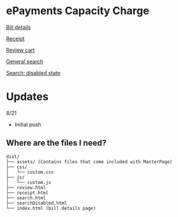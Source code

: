 # ePayments Capacity Charge
[Bill details](https://kc-capacity.surge.sh)

[Receipt](https://kc-capacity.surge.sh/receipt)

[Review cart](https://kc-capacity.surge.sh/review)

[General search](https://kc-capacity.surge.sh/search)

[Search: disabled state](https://kc-capacity.surge.sh/searchDisabled)

# Updates
8/21
  * Initial push

## Where are the files I need?
```
dist/
├── assets/ (Contains files that come included with MasterPage)
├── css/
│   └── custom.css
├── js/
│   └── custom.js
├── review.html
├── receipt.html
├── search.html
├── searchDisabled.html
└── index.html (bill details page)
```
